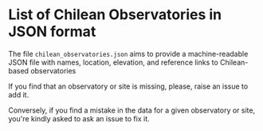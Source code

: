# List of Chilean Observatories in JSON format

The file `chilean_observatories.json` aims to provide a machine-readable JSON file with names, location, elevation, and reference links to Chilean-based observatories

If you find that an observatory or site is missing, please, raise an issue to add it.

Conversely, if you find a mistake in the data for a given observatory or site, you're kindly asked to ask an issue to fix it.
